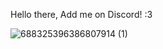 Hello there, Add me on Discord! :3

![688325396386807914 (1)](https://user-images.githubusercontent.com/126693596/222912986-8683697d-c0fd-4c16-a9f6-7b9e02d3e7fa.png)
